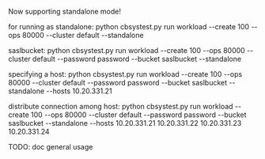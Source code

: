 Now supporting standalone mode!

for running as standalone:
    python cbsystest.py run workload --create 100 --ops 80000 --cluster default --standalone 

saslbucket:
    python cbsystest.py run workload --create 100 --ops 80000 --cluster default --password password  --bucket saslbucket --standalone 

specifying a host:
    python cbsystest.py run workload --create 100 --ops 80000 --cluster default --password password  --bucket saslbucket --standalone --hosts  10.20.331.21

distribute connection among host:
    python cbsystest.py run workload --create 100 --ops 80000 --cluster default --password password  --bucket saslbucket --standalone --hosts  10.20.331.21 10.20.331.22 10.20.331.23 10.20.331.24


TODO: doc general usage
